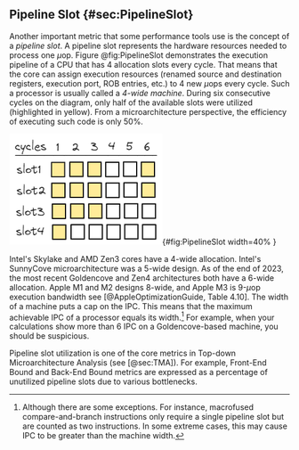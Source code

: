 

## Pipeline Slot {#sec:PipelineSlot}

Another important metric that some performance tools use is the concept of a *pipeline slot*. A pipeline slot represents the hardware resources needed to process one $\mu$op. Figure @fig:PipelineSlot demonstrates the execution pipeline of a CPU that has 4 allocation slots every cycle. That means that the core can assign execution resources (renamed source and destination registers, execution port, ROB entries, etc.) to 4 new $\mu$ops every cycle. Such a processor is usually called a *4-wide machine*. During six consecutive cycles on the diagram, only half of the available slots were utilized (highlighted in yellow). From a microarchitecture perspective, the efficiency of executing such code is only 50%.

![Pipeline diagram of a 4-wide CPU.](../../img/terms-and-metrics/PipelineSlot.jpg){#fig:PipelineSlot width=40% }

Intel's Skylake and AMD Zen3 cores have a 4-wide allocation. Intel's SunnyCove microarchitecture was a 5-wide design. As of the end of 2023, the most recent Goldencove and Zen4 architectures both have a 6-wide allocation. Apple M1 and M2 designs 8-wide, and Apple M3 is 9-$\mu$op execution bandwidth see [@AppleOptimizationGuide, Table 4.10]. The width of a machine puts a cap on the IPC. This means that the maximum achievable IPC of a processor equals its width.[^2] For example, when your calculations show more than 6 IPC on a Goldencove-based machine, you should be suspicious.

Pipeline slot utilization is one of the core metrics in Top-down Microarchitecture Analysis (see [@sec:TMA]). For example, Front-End Bound and Back-End Bound metrics are expressed as a percentage of unutilized pipeline slots due to various bottlenecks.

[^2]: Although there are some exceptions. For instance, macrofused compare-and-branch instructions only require a single pipeline slot but are counted as two instructions. In some extreme cases, this may cause IPC to be greater than the machine width.